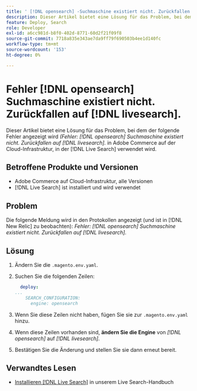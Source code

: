 ```yaml
---
title: ' [!DNL opensearch] -Suchmaschine existiert nicht. Zurückfallen auf [!DNL livesearch].'
description: Dieser Artikel bietet eine Lösung für das Problem, bei dem Sie den Fehler " [!DNL opensearch] -Suchmaschine existiert nicht“ sehen. Zurückgreifen auf " [!DNL livesearch].“ in Adobe Commerce auf Cloud-Infrastruktur.
feature: Deploy, Search
role: Developer
exl-id: a6cc981d-b8f0-402d-8771-60d2f21f09f8
source-git-commit: 7718a835e343ae7da9ff79f690503b4ee1d140fc
workflow-type: tm+mt
source-wordcount: '153'
ht-degree: 0%

---
```


# Fehler [!DNL opensearch] Suchmaschine existiert nicht. Zurückfallen auf [!DNL livesearch].

Dieser Artikel bietet eine Lösung für das Problem, bei dem der folgende Fehler angezeigt wird *(Fehler: [!DNL opensearch] Suchmaschine existiert nicht. Zurückfallen auf [!DNL livesearch].* in Adobe Commerce auf der Cloud-Infrastruktur, in der [!DNL Live Search] verwendet wird.

## Betroffene Produkte und Versionen

* Adobe Commerce auf Cloud-Infrastruktur, alle Versionen
* [!DNL Live Search] ist installiert und wird verwendet

## Problem

Die folgende Meldung wird in den Protokollen angezeigt (und ist in [!DNL New Relic] zu beobachten):
*Fehler: [!DNL opensearch] Suchmaschine existiert nicht. Zurückfallen auf [!DNL livesearch].*

## Lösung

1. Ändern Sie die `.magento.env.yaml`.
1. Suchen Sie die folgenden Zeilen:

   ```yaml
     deploy:
   ...
       SEARCH_CONFIGURATION:
         engine: opensearch
   ```

1. Wenn Sie diese Zeilen nicht haben, fügen Sie sie zur `.magento.env.yaml` hinzu.
1. Wenn diese Zeilen vorhanden sind, **ändern Sie die Engine** von *[!DNL opensearch]* auf *[!DNL livesearch]*.
1. Bestätigen Sie die Änderung und stellen Sie sie dann erneut bereit.

## Verwandtes Lesen

* [Installieren [!DNL Live Search]](https://experienceleague.adobe.com/docs/commerce-merchant-services/live-search/onboard/install.html) in unserem Live Search-Handbuch

